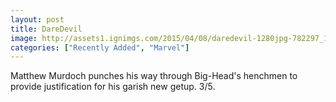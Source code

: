 ```yaml
---
layout: post
title: DareDevil
image: http://assets1.ignimgs.com/2015/04/08/daredevil-1280jpg-782297_1280w.jpg
categories: ["Recently Added", "Marvel"]
---
```


Matthew Murdoch punches his way through Big-Head's henchmen to provide justification for his garish new getup.  3/5.